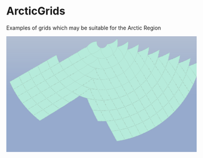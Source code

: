 # ArcticGrids
Examples of grids which may be suitable for the Arctic Region

![rHealpix DGGS cells](images/rhealpix_coastal.png "DGGS")
